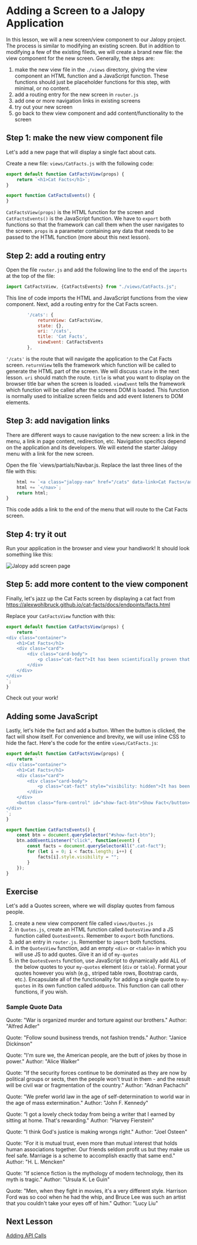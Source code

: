 # Adding a Screen to a Jalopy Application

In this lesson, we will a new screen/view component to our Jalopy project. The process is similar to modifying an existing screen. But in addition to modifying a few of the existing fileds, we will create a brand new file: the view component for the new screen. Generally, the steps are:

1. make the new view file in the `./views` directory, giving the view component an HTML function and a JavaScript function. These functions should just be placeholder functions for this step, with minimal, or no content.
2. add a routing entry for the new screen in `router.js`
3. add one or more navigation links in existing screens
4. try out your new screen
5. go back to thew view component and add content/functionality to the screen

## Step 1: make the new view component file
Let's add a new page that will display a single fact about cats.

Create a new file: `views/CatFacts.js` with the following code:
```js
export default function CatFactsView(props) {
    return `<h1>Cat Facts</h1>`;
}

export function CatFactsEvents() {
}
```
`CatFactsView(props)` is the HTML function for the screen and `CatFactsEvents()` is the JavaScript function. We have to `export` both functions so that the framework can call them when the user navigates to the screen. `props` is a parameter containing any data that needs to be passed to the HTML function (more about this next lesson).

## Step 2: add a routing entry
Open the file `router.js` and add the following line to the end of the `imports` at the top of the file:
```js
import CatFactsView, {CatFactsEvents} from "./views/CatFacts.js";
```
This line of code imports the HTML and JavaScript functions from the view component. Next, add a routing entry for the Cat Facts screen. 
```js
        '/cats': {
            returnView: CatFactsView,
            state: {},
            uri: '/cats',
            title: 'Cat Facts',
            viewEvent: CatFactsEvents
        },
```
`'/cats'` is the route that will navigate the application to the Cat Facts screen. `returnView` tells the framework which function will be called to generate the HTML part of the screen. We will discuss `state` in the next lesson. `uri` should match the route. `title` is what you want to display on the browser title bar when the screen is loaded. `viewEvent` tells the framework which function will be called after the screens DOM is loaded. This function is normally used to initialize screen fields and add event listeners to DOM elements.

## Step 3: add navigation links
There are different ways to cause navigation to the new screen: a link in the menu, a link in page content, redirection, etc. Navigation specifics depend on the application and its developers. We will extend the starter Jalopy menu with a link for the new screen.

Open the file `views/partials/Navbar.js. Replace the last three lines of the file with this:
```js
    html += `<a class="jalopy-nav" href="/cats" data-link>Cat Facts</a>`;
    html += `</nav>`;
    return html;
}
```
This code adds a link to the end of the menu that will route to the Cat Facts screen.

## Step 4: try it out
Run your application in the browser and view your handiwork! It should look something like this:

![Jalopy add screen page](jalopy_add_screen.png)

## Step 5: add more content to the view component

Finally, let's jazz up the Cat Facts screen by displaying a cat fact from https://alexwohlbruck.github.io/cat-facts/docs/endpoints/facts.html

Replace your `CatFactsView` function with this:
```js
export default function CatFactsView(props) {
    return `
<div class="container">
    <h1>Cat Facts</h1>
    <div class="card">
        <div class="card-body">
            <p class="cat-fact">It has been scientifically proven that stroking a cat can lower one's blood pressure.</p>
        </div>
    </div>
</div>
`;
}
```

Check out your work!

## Adding some JavaScript

Lastly, let's hide the fact and add a button. When the button is clicked, the fact will show itself. For convenience and brevity, we will use inline CSS to hide the fact. Here's the code for the entire `views/CatFacts.js`:

```js
export default function CatFactsView(props) {
    return `
<div class="container">
    <h1>Cat Facts</h1>
    <div class="card">
        <div class="card-body">
            <p class="cat-fact" style="visibility: hidden">It has been scientifically proven that stroking a cat can lower one's blood pressure.</p>
        </div>
    </div>
    <button class="form-control" id="show-fact-btn">Show Fact</button>
</div>
`;
}

export function CatFactsEvents() {
    const btn = document.querySelector("#show-fact-btn");
    btn.addEventListener("click", function(event) {
        const facts = document.querySelectorAll(".cat-fact");
        for (let i = 0; i < facts.length; i++) {
            facts[i].style.visibility = "";
        }
    });
}
```

## Exercise

Let's add a Quotes screen, where we will display quotes from famous people.

1. create a new view component file called `views/Quotes.js`
2. in `Quotes.js`, create an HTML function called `QuotesView` and a JS function called `QuotesEvents`. Remember to `export` both functions.
3. add an entry in `router.js`. Remember to `import` both functions.
4. in the `QuotesView` function, add an empty `<div>` or `<table>` in which you will use JS to add quotes. Give it an id of `my-quotes`
5. in the `QuotesEvents` function, use JavaScript to dynamically add ALL of the below quotes to your `my-quotes` element (`div` or `table`). Format your quotes however you wish (e.g., striped table rows, Bootstrap cards, etc.). Encapsulate all of the functionality for adding a single quote to `my-quotes` in its own function called `addQuote`. This function can call other functions, if you wish.


### Sample Quote Data

Quote: "War is organized murder and torture against our brothers."
Author: "Alfred Adler"

Quote: "Follow sound business trends, not fashion trends."
Author: "Janice Dickinson"

Quote: "I'm sure we, the American people, are the butt of jokes by those in power."
Author: "Alice Walker"

Quote: "If the security forces continue to be dominated as they are now by political groups or sects, then the people won't trust in them - and the result will be civil war or fragmentation of the country."
Author: "Adnan Pachachi"

Quote: "We prefer world law in the age of self-determination to world war in the age of mass extermination."
Author: "John F. Kennedy"

Quote: "I got a lovely check today from being a writer that I earned by sitting at home. That's rewarding."
Author: "Harvey Fierstein"

Quote: "I think God's justice is making wrongs right."
Author: "Joel Osteen"

Quote: "For it is mutual trust, even more than mutual interest that holds human associations together. Our friends seldom profit us but they make us feel safe. Marriage is a scheme to accomplish exactly that same end."
Author: "H. L. Mencken"

Quote: "If science fiction is the mythology of modern technology, then its myth is tragic."
Author: "Ursula K. Le Guin"

Quote: "Men, when they fight in movies, it's a very different style. Harrison Ford was so cool when he had the whip, and Bruce Lee was such an artist that you couldn't take your eyes off of him."
Quthor: "Lucy Liu"

## Next Lesson

[Adding API Calls](add_api.md)